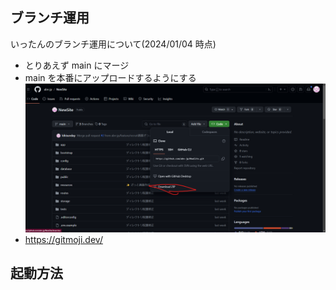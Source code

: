 ## ブランチ運用

いったんのブランチ運用について(2024/01/04 時点)

-   とりあえず main にマージ
-   main を本番にアップロードするようにする![Alt text](image.png)
-   https://gitmoji.dev/

## 起動方法

